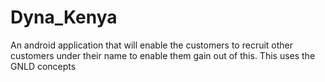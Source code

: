 # Dyna_Kenya
An android application that will enable the customers to recruit other customers under their name to enable them gain out of this. This uses the GNLD concepts
